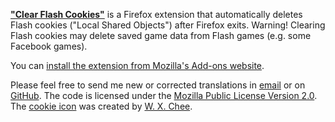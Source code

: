 **["Clear Flash Cookies"](https://addons.mozilla.org/firefox/addon/clear-flash-cookies/)** is a Firefox extension that automatically deletes Flash cookies ("Local Shared Objects") after Firefox exits. Warning! Clearing Flash cookies may delete saved game data from Flash games (e.g. some Facebook games).

You can [install the extension from Mozilla's Add-ons website](https://addons.mozilla.org/firefox/addon/clear-flash-cookies/).

Please feel free to send me new or corrected translations in <a href="mailto:clear-flash-cookies@cpeterso.com">email</a> or on <a href="https://github.com/cpeterso/clear-flash-cookies/issues">GitHub</a>. The code is licensed under the <a href="https://www.mozilla.org/media/MPL/2.0/index.txt">Mozilla Public License Version 2.0</a>. The <a href="https://www.iconfinder.com/icons/1760338/biscuit_chips_cookie_food_snack_icon">cookie icon</a> was created by <a href="https://www.iconfinder.com/wxchee">W. X. Chee</a>.
